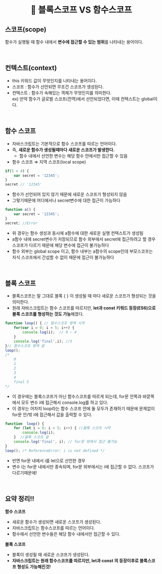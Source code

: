 # <div align="center">📖 블록스코프 VS 함수스코프</div>

## 스코프(scope)
함수가 실행될 때 함수 내에서 **변수에 접근할 수 있는 범위**를 나타내는 용어이다.

<br>

## 컨텍스트(context)
- this 키워드 값이 무엇인지를 나타내는 용어이다.
- 스코프 : 함수가 선언되면 무조건 스코프가 생성된다.
- 컨텍스트 : 함수가 속해있는 객체가 무엇인지를 의미한다.    
ex) 만약 함수가 글로벌 스코프(전역)에서 선언되었다면, 이때 컨텍스트는 global이다.

<br>

## 함수 스코프
- 자바스크립트는 기본적으로 함수 스코프를 따르는 언어이다.
- 즉, **새로운 함수가 생성될때마다 새로운 스코프가 발생한다.**
    - 함수 내에서 선언한 변수는 해당 함수 안에서만 접근할 수 있음
- 함수 스코프 ⇒ 지역 스코프(local scope)

```javascript
if(5 > 4) {
	var secret = '12345';
}
secret // '12345'
```
- 함수가 선언되어 있지 않기 때문에 새로운 스코프가 형성되지 않음
- 그렇기때문에 어디에서나 secret변수에 대한 접근이 가능하다
    
    
```javascript
function a() {
	var secret = '12345';
}
secret; //Error
```
- 위 경우는 함수 생성과 동시에 a함수에 대한 새로운 실행 컨텍스트가 생성됨
- a함수 내에 secret변수가 저장되므로 함수 외부에서 secret에 접근하려고 할 경우 스코프가 다르기 때문에 해당 변수에 접근이 불가능하다
- 함수 외부는 global scope 이고, 함수 내부는 a함수의 scope인데 부모스코프는 자식 스코프에서 간섭할 수 없이 때문에 접근이 불가능하다

<br>

## 블록 스코프
- 블록스코프는 말 그대로 블록 { } 이 생성될 때 마다 새로운 스코프가 형성되는 것을 의미한다.
- 원래 자바스크립트는 함수 스코프를 따르지만, **let과 const 키워드 등장(ES6)으로 블록 스코프를 형성하는 것도 가능**해졌다.

```javascript
function loop() { // 함수스코프 영역 시작
	for(var i = 0; i < 5; i++) {
		console.log(i);  // 0 ~ 4
	}
	console.log('final',i); //5
}// 함수스코프 영역 끝
loop();
/*
	0
	1
	2
	3
	4
	final 5
*/
```
- 이 경우에는 블록스코프가 아닌 함수스코프를 따르게 되는데, for문 안쪽과 바깥쪽에서 모두 변수 i에 접근해서 console.log를 하고 있다.
- 이 경우는 어차피 loop라는 함수 스코프 안에 둘 모두가 존재하기 때문에 문제없이 for문 안/밖 i에 접근해서 값을 출력할 수 있다.

```javascript
function  loop() { 
	for (let i = 0; i < 5; i++) { //블록 스코프 시작
		console.log(i); 
	}  //블록 스코프 끝
	console.log('final', i); // for문 밖에서 접근 불가능
} 
loop(); /* ReferenceError: i is not defined */
```
- 반면 for문 내에서 i를 let으로 선언한 경우
- 변수 i는 for문 내에서만 종속되며, for문 외부에서는 i에 접근할 수 없다. 스코프가 다르기때문에!

<br>

## 요약 정리!!
**함수 스코프**
- 새로운 함수가 생성되면 새로운 스코프가 생성된다.
- 자바스크립트는 함수스코프를 따르는 언어이다.
- 함수에서 선언한 변수들은 해당 함수 내에서만 접근할 수 있다.    

**블록 스코프**
- 블록이 생성될 때 새로운 스코프가 생성된다.
- **자바스크립트는 원래 함수스코프를 따르지만, let과 const 의 등장이후로 블록스코프 형성도 가능해진것!**